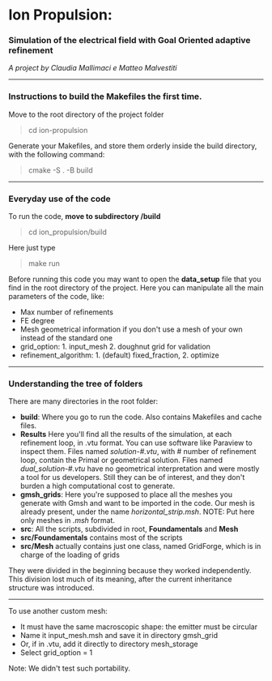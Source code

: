 # Ion Propulsion:
### Simulation of the electrical field with Goal Oriented adaptive refinement

*A project by Claudia Mallimaci e Matteo Malvestiti*

---

### Instructions to build the Makefiles the first time.

Move to the root directory of the project folder
> cd ion-propulsion 

Generate your Makefiles, and store them orderly inside the build directory, with the following command:
> cmake -S . -B build

---

### Everyday use of the code

To run the code, **move to subdirectory /build**
> cd ion_propulsion/build

Here just type
> make run

Before running this code you may want to open the **data_setup** file that you find in the root directory of the project.
Here you can manipulate all the main parameters of the code, like:
- Max number of refinements
- FE degree
- Mesh geometrical information if you don't use a mesh of your own instead of the standard one
- grid_option:            1. input_mesh                2. doughnut grid for validation
- refinement_algorithm:   1. (default) fixed_fraction, 2. optimize


---
### Understanding the tree of folders

There are many directories in the root folder:

- **build**: Where you go to run the code. Also contains Makefiles and cache files.
- **Results** Here you'll find all the results of the simulation, at each refinement loop, in .vtu format.
You can use software like Paraview to inspect them.
Files named *solution-#.vtu*, with # number of refinement loop, contain the Primal or geometrical solution.
Files named *dual_solution-#.vtu* have no geometrical interpretation and were mostly a tool for us developers. 
Still they can be of interest, and they don't burden a high computational cost to generate.
- **gmsh_grids**: Here you're supposed to place all the meshes you generate with Gmsh and want to be imported in the code.
Our mesh is already present, under the name *horizontal_strip.msh*.
NOTE: Put here only meshes in *.msh* format.
- **src**: All the scripts, subdivided in root, **Foundamentals** and **Mesh**
- **src/Foundamentals** contains most of the scripts
- **src/Mesh** actually contains just one class, named GridForge, which is in charge of the loading of grids

They were divided in the beginning because they worked independently. 
This division lost much of its meaning, after the current inheritance structure was introduced.


---

To use another custom mesh:
- It must have the same macroscopic shape: the emitter must be circular
- Name it input_mesh.msh and save it in directory gmsh_grid
- Or, if in .vtu, add it directly to directory mesh_storage
- Select grid_option = 1

Note: We didn't test such portability.
